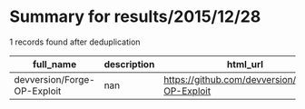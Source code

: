 
# Summary for results/2015/12/28
    
1 records found after deduplication

| full_name | description | html_url | matched_list | matched_count | pushed_at | size | stargazers_count | language | forks_count | vul_ids |
|-----------------------------|---------------|------------------------------------------------|----------------|-----------------|---------------------------|--------|--------------------|------------|---------------|-----------|
| devversion/Forge-OP-Exploit | nan | https://github.com/devversion/Forge-OP-Exploit | ['exploit'] | 1 | 2015-12-28 16:07:06+00:00 | 6 | 0 | Java | 0 | [] |
